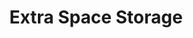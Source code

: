 ---
title: "Extra Space Storage"
url: /miami/extra-space-storage-northwest-36th-street/
shop: storage rental
---